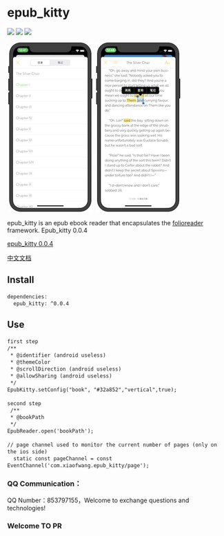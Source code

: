 # epub_kitty

![](https://img.shields.io/badge/build-passing-brightgreen)
![](https://img.shields.io/badge/version-0.0.4-orange)
![](https://img.shields.io/badge/platform-flutter-lightgrey)


![](1.jpeg)
![](2.jpeg)


epub_kitty is an epub ebook reader that encapsulates the [folioreader](https://folioreader.github.io/FolioReaderKit/) framework. Epub_kitty 0.0.4

[epub_kitty 0.0.4](https://pub.dev/packages/epub_kitty)

[中文文档](https://github.com/451518849/epub_kitty/blob/master/README_CN.md)
## Install
	dependencies:
	  epub_kitty: ^0.0.4

## Use
   
    first step
    /**
     * @identifier (android useless)
     * @themeColor
     * @scrollDirection (android useless)
     * @allowSharing (android useless)
     */
    EpubKitty.setConfig("book", "#32a852","vertical",true);
    
    second step
	 /**
	 * @bookPath 
	 */
	EpubReader.open('bookPath');
	
	// page channel used to monitor the current number of pages (only on the ios side)
	  static const pageChannel = const EventChannel('com.xiaofwang.epub_kitty/page');

### QQ Communication：
QQ Number：853797155，Welcome to exchange questions and technologies!

### Welcome TO PR
	
